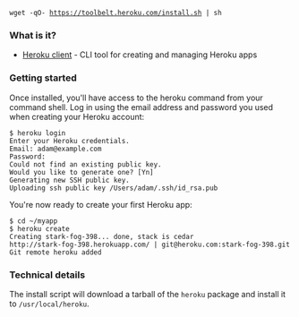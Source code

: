 <p class="download">
    <code><span>wget -qO- <a href="/install.sh">https://toolbelt.heroku.com/install.sh</a> | sh</span></code>
</p>

### What is it?

* [Heroku client](http://github.com/heroku/heroku) - CLI tool for creating and managing Heroku apps

### Getting started

Once installed, you'll have access to the heroku command from your command shell. Log in using the email address and password you used when creating your Heroku account:

    $ heroku login
    Enter your Heroku credentials.
    Email: adam@example.com
    Password:
    Could not find an existing public key.
    Would you like to generate one? [Yn]
    Generating new SSH public key.
    Uploading ssh public key /Users/adam/.ssh/id_rsa.pub

You're now ready to create your first Heroku app:

    $ cd ~/myapp
    $ heroku create
    Creating stark-fog-398... done, stack is cedar
    http://stark-fog-398.herokuapp.com/ | git@heroku.com:stark-fog-398.git
    Git remote heroku added

### Technical details

The install script will download a tarball of the `heroku` package and install it to `/usr/local/heroku`.
